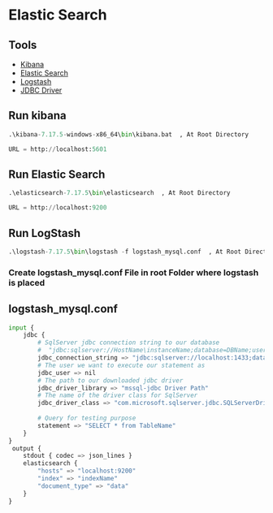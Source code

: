 # Elastic Search

## Tools

- [Kibana](https://www.elastic.co/downloads/past-releases/kibana-7-17-5) 
- [Elastic Search](https://www.elastic.co/downloads/past-releases/elasticsearch-7-17-5) 
- [Logstash](https://www.elastic.co/downloads/past-releases/logstash-7-17-5)
- [JDBC Driver](https://jar-download.com/artifacts/com.microsoft.sqlserver/mssql-jdbc/8.4.1.jre8/source-code)

## Run kibana
```python 
.\kibana-7.17.5-windows-x86_64\bin\kibana.bat  , At Root Directory

URL = http://localhost:5601
```

## Run Elastic Search
```python 
.\elasticsearch-7.17.5\bin\elasticsearch  , At Root Directory

URL = http://localhost:9200
```


## Run LogStash
```python 
.\logstash-7.17.5\bin\logstash -f logstash_mysql.conf  , At Root Directory
```
### Create logstash_mysql.conf File in root Folder where logstash is  placed

## logstash_mysql.conf

```python
input {
    jdbc {
        # SqlServer jdbc connection string to our database
        #  "jdbc:sqlserver://HostName\instanceName;database=DBName;user=UserName;password=Password"
        jdbc_connection_string => "jdbc:sqlserver://localhost:1433;database=DatabaseName;user=Username;password=password;encrypt=true;trustServerCertificate=true"
        # The user we want to execute our statement as
        jdbc_user => nil
        # The path to our downloaded jdbc driver
        jdbc_driver_library => "mssql-jdbc Driver Path"
        # The name of the driver class for SqlServer
        jdbc_driver_class => "com.microsoft.sqlserver.jdbc.SQLServerDriver"
       
        # Query for testing purpose
        statement => "SELECT * from TableName"
    }
}
 output {
	stdout { codec => json_lines }
	elasticsearch {
		"hosts" => "localhost:9200"
		"index" => "indexName"
		"document_type" => "data"
	}
}
```
